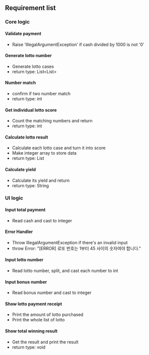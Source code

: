 ## Requirement list

### Core logic

#### Validate payment

- Raise 'IllegalArgumentException' if cash divided by 1000 is not '0'

#### Generate lotto number

- Generate lotto cases
- return type: List<List<Integer>>

#### Number match

- confirm if two number match
- return type: int

#### Get individual lotto score

- Count the matching numbers and return
- return type: int

#### Calculate lotto result

- Calculate each lotto case and turn it into score
- Make integer array to store data
- return type: List<Integer>

#### Calculate yield

- Calculate its yield and return
- return type: String

### UI logic

#### Input total payment

- Read cash and cast to integer

#### Error Handler

- Throw IllegalArgumentException if there's an invalid input
- throw Error: "[ERROR] 로또 번호는 1부터 45 사이의 숫자여야 합니다."

#### Input lotto number

- Read lotto number, split, and cast each number to int

#### Input bonus number

- Read bonus number and cast to integer

#### Show lotto payment receipt

- Print the amount of lotto purchased
- Print the whole list of lotto

#### Show total winning result

- Get the result and print the result
- return type: void

